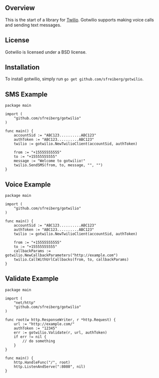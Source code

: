 ## Overview
This is the start of a library for [Twilio](http://www.twilio.com/). Gotwilio supports making voice calls and sending text messages.

## License
Gotwilio is licensed under a BSD license.

## Installation
To install gotwilio, simply run `go get github.com/sfreiberg/gotwilio`.

## SMS Example

	package main

	import (
		"github.com/sfreiberg/gotwilio"
	)

	func main() {
		accountSid := "ABC123..........ABC123"
		authToken := "ABC123..........ABC123"
		twilio := gotwilio.NewTwilioClient(accountSid, authToken)

		from := "+15555555555"
		to := "+15555555555"
		message := "Welcome to gotwilio!"
		twilio.SendSMS(from, to, message, "", "")
	}
	
## Voice Example

	package main

	import (
		"github.com/sfreiberg/gotwilio"
	)

	func main() {
		accountSid := "ABC123..........ABC123"
		authToken := "ABC123..........ABC123"
		twilio := gotwilio.NewTwilioClient(accountSid, authToken)

		from := "+15555555555"
		to := "+15555555555"
		callbackParams := gotwilio.NewCallbackParameters("http://example.com")
		twilio.CallWithUrlCallbacks(from, to, callbackParams)
	}

## Validate Example

	package main

	import (
		"net/http"
		"github.com/sfreiberg/gotwilio"
	)

	func root(w http.ResponseWriter, r *http.Request) {
		url := "http://example.com/"
		authToken := "12345"
		err := gotwilio.Validate(r, url, authToken)
		if err != nil {
			// do something
		}
	}

	func main() {
		http.HandleFunc("/", root)
		http.ListenAndServe(":8080", nil)
	}